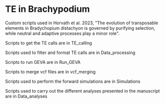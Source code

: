 # TE in Brachypodium
Custom scripts used in Horvath et al. 2023, "The evolution of transposable elements in Bradychopium distachyon is governed by purifying selection, while neutral and adaptive processes play a minor role".




Scripts to get the TE calls are in TE_calling

Scripts used to filter and format TE calls are in Data_processing

Scripts to run GEVA are in Run_GEVA

Scripts to merge vcf files are in vcf_merging

Scripts used to perform the forward simulations are in Simulations

Scripts used to carry out the different analyses presented in the manuscript are in Data_analyses

